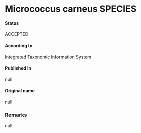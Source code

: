 Micrococcus carneus SPECIES
=======

#### Status
ACCEPTED

#### According to
Integrated Taxonomic Information System

#### Published in
null

#### Original name
null

### Remarks
null